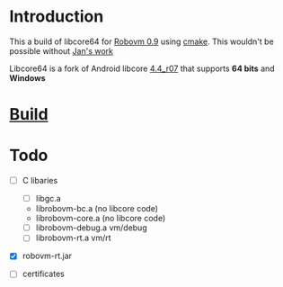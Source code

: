 Introduction
============

This a build of libcore64 for [Robovm 0.9](https://github.com/PerfectCarl/robovm/tree/link_windows) using [cmake](www.cmake.org).
This wouldn't be possible without [Jan's work](https://github.com/janblok/robovm/tree/link_windows)

Libcore64 is a fork of Android libcore [4.4_r07](https://github.com/dicej/android-libcore64/issues/3) that supports **64 bits** and **Windows**

[Build](BUILD.md)
=================

Todo
====
- [ ] C libaries
  - [ ] libgc.a
  - librobovm-bc.a (no libcore code)
  - librobovm-core.a (no libcore code)
  - [ ] librobovm-debug.a
    vm/debug
  - [ ] librobovm-rt.a
    vm/rt
- [x] robovm-rt.jar
- [ ] certificates

